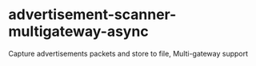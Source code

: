# advertisement-scanner-multigateway-async
Capture advertisements packets and store to file, Multi-gateway support
